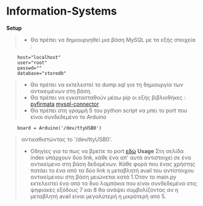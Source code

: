 # Information-Systems
**Setup**
> - Θα πρέπει να δημιουργηθεί μια βάση MySQL με τα εξής στοιχεία :
```
    host="localhost"
    user="root"
    passwd="" 
    database="storedb"
```
> - Θα πρέπει να εκτελεστεί το dump.sql για τη δημιουργία των αντικειμένων στη βάση.
> - Θα πρέπει να εγκατασταθούν μέσω pip οι εξής βιβλιοθήκες :
>   [pyfirmata](https://pypi.org/project/pyFirmata/)
>   [mysql-connector](https://pypi.org/project/mysql-connector/)
> - Θα πρέπει στη γραμμή 5 του python script να μπει το port που είναι συνδεδεμένο το Arduino
```
    board = Arduino('/dev/ttyUSB0')
```
>   αντικαθιστώντας το '/dev/ttyUSB0'.
> - Οδηγίες για το πως να βρείτε το port [εδώ](https://www.swarthmore.edu/NatSci/echeeve1/Class/E02/Lab01/PortID.html)
**Usage**
>   Στη σελίδα index υπάρχουν δύο link, κάθε ένα απ' αυτά αντιστοιχεί σε ένα αντικείμενο στη     βάση δεδομένων. Κάθε φορά που ένας χρήστης πατάει το ένα από τα δύο link η μεταβλητή         avail του αντίστοιχου αντικείμενου στη βάση μειώνεται κατά 1.Όταν το main.py εκτελεστεί      ένα από τα δυο λαμπάκια που είναι συνδεδεμένα στις ψηφιακές εξόδους 7 και 8 θα ανάψει        συμβολίζοντας αν η μεταβλητή avail είναι μεγαλύτερή η μικρότερή από 5.
